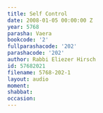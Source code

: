 ```yaml
---
title: Self Control
date: 2008-01-05 00:00:00 Z
year: 5768
parasha: Vaera
bookcode: '2'
fullparashacode: '202'
parashacode: '202'
author: Rabbi Eliezer Hirsch
id: 57682021
filename: 5768-202-1
layout: audio
moment: 
shabbat: 
occasion: 
---
```


